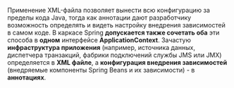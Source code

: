 Применение ХМL-файла позволяет вынести всю конфигурацию за пределы кода Java, тогда как аннотации дают разработчику возможность определять и видеть настройку внедрения зависимостей в самом коде. В каркасе Spring **допуска­ется также сочетать оба** эти способа в **одном** интерфейсе **ApplicationContext**. 
Зачастую **инфраструктура приложения** (например, источника данных, диспетчера транзакций, фабрики подключений службы JMS или JMX) определяется в **ХМL­ файле**, а **конфигурация внедрения зависимостей** (внедряемые компоненты Spriпg 
Beans и их зависимости) - в **аннотациях**. 